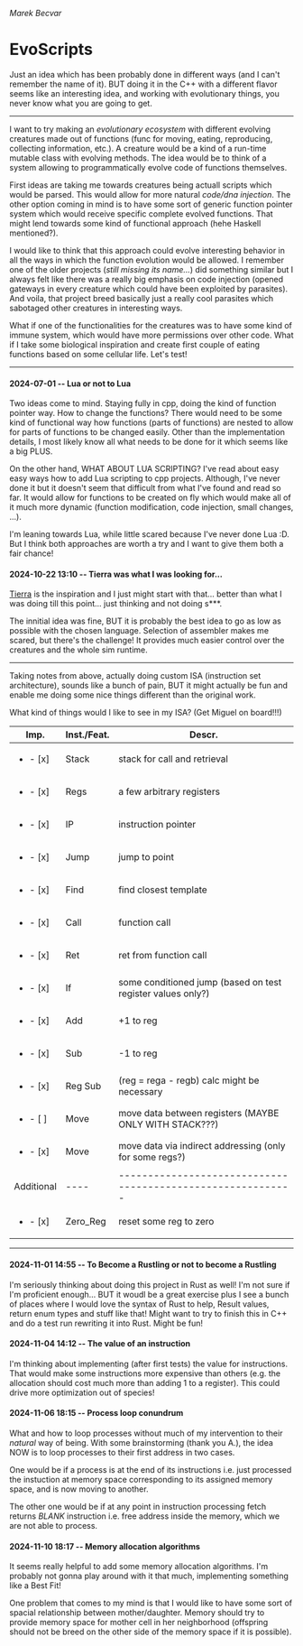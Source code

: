 *Marek Becvar*

# EvoScripts

Just an idea which has been probably done in different ways (and I can't
remember the name of it). BUT doing it in the C++ with a different flavor seems
like an interesting idea, and working with evolutionary things, you never know
what you are going to get.

---

I want to try making an *evolutionary ecosystem* with different evolving
creatures made out of functions (func for moving, eating, reproducing,
collecting information, etc.). A creature would be a kind of a run-time mutable
class with evolving methods. The idea would be to think of a system allowing to
programmatically evolve code of functions themselves.

First ideas are taking me towards creatures being actuall scripts which would
be parsed. This would allow for more natural *code/dna injection*. The other
option coming in mind is to have some sort of generic function pointer system
which would receive specific complete evolved functions. That might lend
towards some kind of functional approach (hehe Haskell mentioned?).

I would like to think that this approach could evolve interesting behavior in
all the ways in which the function evolution would be allowed. I remember one
of the older projects (*still missing its name...*) did something similar but I
always felt like there was a really big emphasis on code injection (opened
gateways in every creature which could have been exploited by parasites). And
voila, that project breed basically just a really cool parasites which
sabotaged other creatures in interesting ways. 

What if one of the functionalities for the creatures was to have some kind of
immune system, which would have more permissions over other code. What if I
take some biological inspiration and create first couple of eating functions
based on some cellular life. Let's test!

--- 

#### 2024-07-01 -- Lua or not to Lua

Two ideas come to mind. Staying fully in cpp, doing the kind of function
pointer way. How to change the functions? There would need to be some kind of
functional way how functions (parts of functions) are nested to allow for parts
of functions to be changed easily. Other than the implementation details, I
most likely know all what needs to be done for it which seems like a big PLUS.

On the other hand, WHAT ABOUT LUA SCRIPTING? I've read about easy easy ways how
to add Lua scripting to cpp projects. Although, I've never done it but it
doesn't seem that difficult from what I've found and read so far. It would
allow for functions to be created on fly which would make all of it much more
dynamic (function modification, code injection, small changes, ...).

I'm leaning towards Lua, while little scared because I've never done Lua :D.
But I think both approaches are worth a try and I want to give them both a fair
chance!

#### 2024-10-22 13:10 -- Tierra was what I was looking for...

[Tierra](https://faculty.cc.gatech.edu/~turk/bio_sim/articles/tierra_thomas_ray.pdf)
is the inspiration and I just might start with that... better than what I was
doing till this point... just thinking and not doing s***.

The innitial idea was fine, BUT it is probably the best idea to go as low as
possible with the chosen language. Selection of assembler makes me scared, but
there's the challenge! It provides much easier control over the creatures and
the whole sim runtime.

***

Taking notes from above, actually doing custom ISA (instruction set
architecture), sounds like a bunch of pain, BUT it might actually be fun and
enable me doing some nice things different than the original work.

What kind of things would I like to see in my ISA? (Get Miguel on board!!!)

 | Imp.                    | Inst./Feat. | Descr.                                                      |
 |-------------------------|-------------|-------------------------------------------------------------|
 | <ul><li>- [x] </li></ul> | Stack       | stack for call and retrieval                                |
 | <ul><li>- [x] </li></ul> | Regs        | a few arbitrary registers                                   |
 | <ul><li>- [x] </li></ul> | IP          | instruction pointer                                         |
 | <ul><li>- [x] </li></ul> | Jump        | jump to point                                               |
 | <ul><li>- [x] </li></ul> | Find        | find closest template                                       |
 | <ul><li>- [x] </li></ul> | Call        | function call                                               |
 | <ul><li>- [x] </li></ul> | Ret         | ret from function call                                      |
 | <ul><li>- [x] </li></ul> | If          | some conditioned jump (based on test register values only?) |
 | <ul><li>- [x] </li></ul> | Add         | +1 to reg                                                   |
 | <ul><li>- [x] </li></ul> | Sub         | -1 to reg                                                   |
 | <ul><li>- [x] </li></ul> | Reg Sub     | (reg = rega - regb) calc might be necessary                 |
 | <ul><li>- [ ] </li></ul> | Move        | move data between registers (MAYBE ONLY WITH STACK???)      |
 | <ul><li>- [x] </li></ul> | Move        | move data via indirect addressing (only for some regs?)     |
 | Additional              | ----        | ----------------------------------------------------------- |
 | <ul><li>- [x] </li></ul> | Zero_Reg    | reset some reg to zero                                      |

***

#### 2024-11-01 14:55 -- To Become a Rustling or not to become a Rustling

I'm seriously thinking about doing this project in Rust as well! I'm not sure
if I'm proficient enough... BUT it woudl be a great exercise plus I see a bunch
of places where I would love the syntax of Rust to help, Result values, return
enum types and stuff like that! Might want to try to finish this in C++ and do
a test run rewriting it into Rust. Might be fun!

#### 2024-11-04 14:12 -- The value of an instruction

I'm thinking about implementing (after first tests) the value for instructions.
That would make some instructions more expensive than others (e.g. the
allocation should cost much more than adding 1 to a register). This could drive
more optimization out of species!

#### 2024-11-06 18:15 -- Process loop conundrum

What and how to loop processes without much of my intervention to their
*natural* way of being. With some brainstorming (thank you A.), the idea NOW is
to loop processes to their first address in two cases.

One would be if a process is at the end of its instructions i.e. just processed
the instuction at memory space corresponding to its assigned memory space, and
is now moving to another. 

The other one would be if at any point in instruction processing fetch returns
*BLANK* instruction i.e. free address inside the memory, which we are not able
to process.

#### 2024-11-10 18:17 -- Memory allocation algorithms

It seems really helpful to add some memory allocation algorithms. I'm probably
not gonna play around with it that much, implementing something like a Best
Fit! 

One problem that comes to my mind is that I would like to have some sort of
spacial relationship between mother/daughter. Memory should try to provide
memory space for mother cell in her neighborhood (offspring should not be breed
on the other side of the memory space if it is possible).
